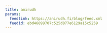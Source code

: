 ```yaml
---
title: anirudh
params:
  feedlink: https://anirudh.fi/blog/feed.xml
  feedid: ebd46899707c525d877e6129a15c5259
---
```

